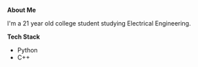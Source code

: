 **About Me**

I'm a 21 year old college student studying Electrical Engineering.


**Tech Stack**

* Python
* C++
